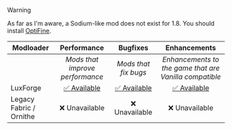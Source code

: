 > [!WARNING]
> As far as I'm aware, a Sodium-like mod does not exist for 1.8. You should install [OptiFine](https://optifine.net).

| Modloader | Performance | Bugfixes | Enhancements |
| --- | :---: | :---: | :---: |
| | *Mods that improve performance* | *Mods that fix bugs* | *Enhancements to the game that are Vanilla compatible* |
| LuxForge | [✅ Available](forge/optimizations.md) | [✅ Available](forge/fixes.md) | [✅ Available](forge/enhancements.md) |
| Legacy Fabric / Ornithe | ❌ Unavailable | ❌ Unavailable | ❌ Unavailable |
